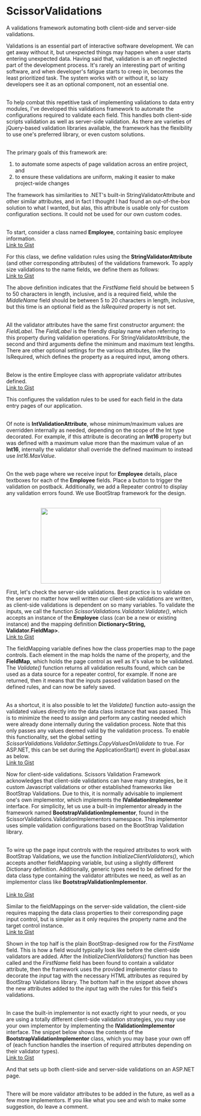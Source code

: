 # ScissorValidations
A validations framework automating both client-side and server-side validations.

Validations is an essential part of interactive software development. We can get away without it, but unexpected things may happen when a user starts entering unexpected data. Having said that, validation is an oft neglected part of the development process. It's rarely an interesting part of writing software, and when developer's fatigue starts to creep in, becomes the least prioritized task. The system works with or without it, so lazy developers see it as an optional component, not an essential one. <br />
<br />

To help combat this repetitive task of implementing validations to data entry modules, I've developed this validations framework to automate the configurations required to validate each field. This handles both client-side scripts validation as well as server-side validation. As there are varieties of jQuery-based validation libraries available, the framework has the flexibility to use one's preferred library, or even custom solutions. <br />
<br />

The primary goals of this framework are:
<ol>
<li>to automate some aspects of page validation across an entire project, and</li>
<li>to ensure these validations are uniform, making it easier to make project-wide changes</li>
</ol>

The framework has similarities to .NET's built-in StringValidatorAttribute and other similar attributes, and in fact I thought I had found an out-of-the-box solution to what I wanted, but alas, this attribute is usable only for custom configuration sections. It could not be used for our own custom codes.<br />
<br />

To start, consider a class named <strong>Employee</strong>, containing basic employee information. <br />
<a href="https://gist.github.com/johnkevincheng/294c158b2b24f7d94cb66df9507f0348.js">Link to Gist</a>

For this class, we define validation rules using the <strong>StringValidatorAttribute</strong> (and other corresponding attributes) of the validations framework. To apply size validations to the name fields, we define them as follows: <br />
<a href="https://gist.github.com/johnkevincheng/bcf2c3689cd857916d0ec97625e63b5a.js">Link to Gist</a>

The above definition indicates that the <em>FirstName</em> field should be between 5 to 50 characters in length, inclusive, and is a required field, while the <em>MiddleName</em> field should be between 5 to 20 characters in length, inclusive, but this time is an optional field as the <em>IsRequired</em> property is not set.<br />
<br />

All the validator attributes have the same first constructor argument: the <em>FieldLabel</em>. The <em>FieldLabel</em> is the friendly display name when referring to this property during validation operations. For StringValidatorAttribute, the second and third arguments define the minimum and maximum text lengths. There are other optional settings for the various attributes, like the IsRequired, which defines the property as a required input, among others.<br />
<br />

Below is the entire Employee class with appropriate validator attributes defined.<br />
<a href="https://gist.github.com/johnkevincheng/f16d490aa174c714fc7dc736e6cff8ba.js">Link to Gist</a>

This configures the validation rules to be used for each field in the data entry pages of our application.<br />
<br />

Of note is <strong>IntValidationAttribute</strong>, whose minimum/maximum values are overridden internally as needed, depending on the scope of the Int type decorated. For example, if this attribute is decorating an <strong>Int16</strong> property but was defined with a maximum value more than the maximum value of an <strong>Int16</strong>, internally the validator shall override the defined maximum to instead use <em>Int16.MaxValue</em>.<br />
<br />

On the web page where we receive input for <strong>Employee</strong> details, place textboxes for each of the <strong>Employee</strong> fields. Place a button to trigger the validation on postback. Additionally, we add a Repeater control to display any validation errors found. We use BootStrap framework for the design.<br />
<br />

<div class="separator" style="clear: both; text-align: center;"><a href="https://1.bp.blogspot.com/-aFy9CSs28aw/WVfRg5xMF9I/AAAAAAAAALk/TRSukxcxqSwQhEvfOFbct8SQrjXSfAuUACLcBGAs/s1600/testpage.PNG" imageanchor="1" style="margin-left: 1em; margin-right: 1em;"><img border="0" src="https://1.bp.blogspot.com/-aFy9CSs28aw/WVfRg5xMF9I/AAAAAAAAALk/TRSukxcxqSwQhEvfOFbct8SQrjXSfAuUACLcBGAs/s320/testpage.PNG" width="320" height="201" data-original-width="707" data-original-height="445" /></a></div>

First, let's check the server-side validations. Best practice is to validate on the server no matter how well written our client-side validations are written, as client-side validations is dependent on so many variables. To validate the inputs, we call the function <em>ScissorValidations.Validator.Validate()</em>, which accepts an instance of the <strong>Employee</strong> class (can be a new or existing instance) and the mapping definition <strong>Dictionary&lt;String, Validator.FieldMap&gt;</strong>.<br />
<a href="https://gist.github.com/johnkevincheng/2517d57d6556827f2b796f8f1dbf182c.js">Link to Gist</a>

The fieldMapping variable defines how the class properties map to the page controls. Each element in the map holds the name of the property, and the <strong>FieldMap</strong>, which holds the page control as well as it's value to be validated. The <em>Validate()</em> function returns all validation results found, which can be used as a data source for a repeater control, for example. If none are returned, then it means that the inputs passed validation based on the defined rules, and can now be safely saved.<br />
<br />

As a shortcut, it is also possible to let the <em>Validate()</em> function auto-assign the validated values directly into the data class instance that was passed. This is to minimize the need to assign and perform any casting needed which were already done internally during the validation process. Note that this only passes any values deemed valid by the validation process. To enable this functionality, set the global setting <em>ScissorValidations.Validator.Settings.CopyValuesOnValidate</em> to true. For ASP.NET, this can be set during the ApplicationStart() event in global.asax as below.<br />
<a href="https://gist.github.com/johnkevincheng/cb82521a2b6ec1d89b9cf5d35e7921e7.js">Link to Gist</a>

Now for client-side validations. Scissors Validation Framework acknowledges that client-side validations can have many strategies, be it custom Javascript validations or other established frameworks like BootStrap Validations. Due to this, it is normally advisable to implement one's own implementor, which implements the <strong>IValidationImplementor</strong> interface. For simplicity, let us use a built-in implementor already in the framework named <strong>BootstrapValidationImplementor</strong>, found in the ScissorValidations.ValidationImplementors namespace. This implementor uses simple validation configurations based on the BootStrap Validation library.<br />
<br />

To wire up the page input controls with the required attributes to work with BootStrap Validations, we use the function <em>InitializeClientValidators()</em>, which accepts another fieldMapping variable, but using a slightly different Dictionary definition. Additionally, generic types need to be defined for the data class type containing the validator attributes we need, as well as an implementor class like <strong>BootstrapValidationImplementor</strong>.<br />
<br />
<a href="https://gist.github.com/johnkevincheng/6dc78c916cef417778bc42b357f617d5.js">Link to Gist</a>

Similar to the fieldMappings on the server-side validation, the client-side requires mapping the data class properties to their corresponding page input control, but is simpler as it only requires the property name and the target control instance.<br />
<a href="https://gist.github.com/johnkevincheng/a47b1881c1c60a0b8425c5e284c04907.js">Link to Gist</a>

Shown in the top half is the plain BootStrap-designed row for the <em>FirstName</em> field. This is how a field would typically look like before the client-side validators are added. After the  <em>InitializeClientValidators()</em> function has been called and the <em>FirstName</em> field has been found to contain a validator attribute, then the framework uses the provided implementor class to decorate the <em>input</em> tag with the necessary HTML attributes as required by BootStrap Validations library. The bottom half in the snippet above shows the new attributes added to the <em>input</em> tag with the rules for this field's validations.<br />
<br />

In case the built-in implementor is not exactly right to your needs, or you are using a totally different client-side validation strategies, you may use your own implementor by implementing the <strong>IValidationImplementor</strong> interface. The snippet below shows the contents of the <strong>BootstrapValidationImplementor</strong> class, which you may base your own off of (each function handles the insertion of required attributes depending on their validator types).<br />
<a href="https://gist.github.com/johnkevincheng/db45b45150b1baad6b9ef0e5f7af3ec1.js">Link to Gist</a>

And that sets up both client-side and server-side validations on an ASP.NET page.<br />
<br />

There will be more validator attributes to be added in the future, as well as a few more implementors. If you like what you see and wish to make some suggestion, do leave a comment.
